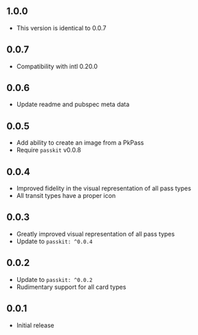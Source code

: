 ## 1.0.0

- This version is identical to 0.0.7

## 0.0.7

- Compatibility with intl 0.20.0

## 0.0.6

- Update readme and pubspec meta data

## 0.0.5

- Add ability to create an image from a PkPass
- Require `passkit` v0.0.8

## 0.0.4

- Improved fidelity in the visual representation of all pass types
- All transit types have a proper icon

## 0.0.3

- Greatly improved visual representation of all pass types
- Update to `passkit: ^0.0.4`

## 0.0.2

- Update to `passkit: ^0.0.2`
- Rudimentary support for all card types

## 0.0.1

- Initial release
